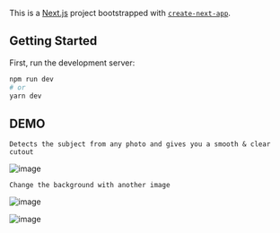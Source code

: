 This is a [Next.js](https://nextjs.org/) project bootstrapped with [`create-next-app`](https://github.com/vercel/next.js/tree/canary/packages/create-next-app).

## Getting Started

First, run the development server:

```bash
npm run dev
# or
yarn dev
```
## DEMO
``` Detects the subject from any photo and gives you a smooth & clear cutout ```

![image](https://user-images.githubusercontent.com/72726598/174092963-bd3fe7ef-11ac-4fb4-9b4f-dc66c89172c5.png)

``` Change the background with another image ```

![image](https://user-images.githubusercontent.com/72726598/180632345-838236ed-f814-405d-bf06-feb2f06b3d2d.png)

![image](https://user-images.githubusercontent.com/72726598/180632352-cc8b481e-29f5-43f4-ab38-ca99103fc616.png)





